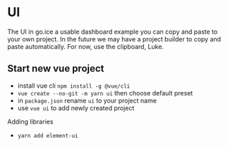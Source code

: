 # UI

The UI in go.ice a usable dashboard example you can copy and paste to your own project.
In the future we may have a project builder to copy and paste automatically.
For now, use the clipboard, Luke.

## Start new vue project

- install vue cli `npm install -g @vue/cli`
- `vue create --no-git -m yarn ui` then choose default preset
- in `package.json` rename `ui` to your project name
- use `vue ui` to add newly created project

Adding libraries

- `yarn add element-ui`